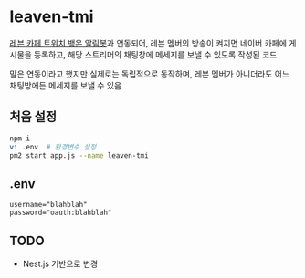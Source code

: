 # leaven-tmi
[레븐 카페 트위치 뱅온 알림봇](https://github.com/dokdo2013/naver-cafe-twitch-alert)과 연동되어, 레븐 멤버의 방송이 켜지면 네이버 카페에 게시물을 등록하고, 해당 스트리머의 채팅창에 메세지를 보낼 수 있도록 작성된 코드

말은 연동이라고 했지만 실제로는 독립적으로 동작하며, 레븐 멤버가 아니더라도 어느 채팅방에든 메세지를 보낼 수 있음

## 처음 설정
```bash
npm i
vi .env  # 환경변수 설정
pm2 start app.js --name leaven-tmi
```

## .env
```
username="blahblah"
password="oauth:blahblah"
```

## TODO
- Nest.js 기반으로 변경
